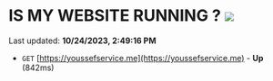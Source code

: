 # IS MY WEBSITE RUNNING ? [![](https://img.shields.io/static/v1?label=Sponsor&message=%E2%9D%A4&logo=GitHub&color=%23fe8e86)](https://github.com/sponsors/<username>)

Last updated: **10/24/2023, 2:49:16 PM**

- `GET` [https://youssefservice.me](https://youssefservice.me) - **Up** (842ms)
